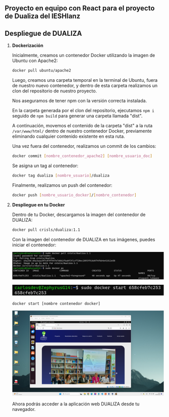 ## Proyecto en equipo con React para el proyecto de Dualiza del IESHlanz

## Despliegue de DUALIZA

1. **Dockerización**

    Inicialmente, creamos un contenedor Docker utilizando la imagen de Ubuntu con Apache2:

    ```bash
    docker pull ubuntu/apache2
    ```

    Luego, creamos una carpeta temporal en la terminal de Ubuntu, fuera de nuestro nuevo contenedor, y dentro de esta carpeta realizamos un clon del repositorio de nuestro proyecto.

    Nos aseguramos de tener npm con la versión correcta instalada.

    En la carpeta generada por el clon del repositorio, ejecutamos `npm i` seguido de `npm build` para generar una carpeta llamada "dist".

    A continuación, movemos el contenido de la carpeta "dist" a la ruta `/var/www/html/` dentro de nuestro contenedor Docker, previamente eliminando cualquier contenido existente en esta ruta.

    Una vez fuera del contenedor, realizamos un commit de los cambios:

    ```bash
    docker commit [nombre_contenedor_apache2] [nombre_usuario_doc]
    ```

    Se asigna un tag al contenedor:

    ```bash
    docker tag dualiza [nombre_usuario]/dualiza
    ```

    Finalmente, realizamos un push del contenedor:

    ```bash
    docker push [nombre_usuario_docker]/[nombre_contenedor]
    ```

2. **Despliegue en tu Docker**

    Dentro de tu Docker, descargamos la imagen del contenedor de DUALIZA:

    ```bash
    docker pull crisls/dualiza:1.1
    ```

    Con la imagen del contenedor de DUALIZA en tus imágenes, puedes iniciar el contenedor:

    ![imagen1](src\assets\images\photo1709643418.jpeg)

    ![imagen2](src\assets\images\photo1709643471.jpeg)

    ```bash
    docker start [nombre contenedor docker]
    ```
    ![imagen3](src\assets\images\Captura.png)


    Ahora podrás acceder a la aplicación web DUALIZA desde tu navegador.
